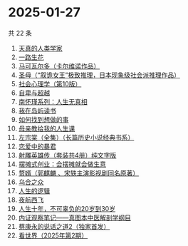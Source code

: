 # 2025-01-27

共 22 条

<!-- BEGIN WEREAD -->
<!-- 最后更新时间 2025-01-27 16:19:56 +0800 -->
1. [天真的人类学家](https://weread.qq.com/web/bookDetail/e4d323c0721a58bce4de379)
1. [一路生花](https://weread.qq.com/web/bookDetail/61f324e0813ab9a2cg0126ee)
1. [马可瓦尔多（卡尔维诺作品）](https://weread.qq.com/web/bookDetail/3c632a40723f428b3c6e85b)
1. [圣母（“叙诡女王”极致推理，日本现象级社会派推理作品）](https://weread.qq.com/web/bookDetail/4f7320f0717f541a4f7ae8e)
1. [社会心理学（第10版）](https://weread.qq.com/web/bookDetail/6c9327d0813ab99feg01860a)
1. [自卑与超越](https://weread.qq.com/web/bookDetail/be932230813ab9941g010d2f)
1. [南怀瑾系列：人生无真相](https://weread.qq.com/web/bookDetail/06e32560813ab7295g0190c2)
1. [我在岛屿读书](https://weread.qq.com/web/bookDetail/e5632100813ab8ea2g01327c)
1. [如何找到想做的事](https://weread.qq.com/web/bookDetail/71a32fb0813ab8de8g019cc9)
1. [母亲教给我的人生课](https://weread.qq.com/web/bookDetail/ada32630813ab9941g014287)
1. [左宗棠（全集）（长篇历史小说经典书系）](https://weread.qq.com/web/bookDetail/48c323a0727ca04f48c7038)
1. [恋爱中的暴君](https://weread.qq.com/web/bookDetail/30032cf0813ab9974g013680)
1. [射雕英雄传（套装共4册）纯文字版](https://weread.qq.com/web/bookDetail/836321705e3a52836d02e0b)
1. [摆摊式创业：会摆摊就会做生意](https://weread.qq.com/web/bookDetail/d1f32840813ab99d2g012788)
1. [赘婿（郭麒麟 、宋轶主演影视剧同名原著）](https://weread.qq.com/web/bookDetail/15032af05753441501f9930)
1. [乌合之众](https://weread.qq.com/web/bookDetail/d1732010813ab983cg012120)
1. [人生的逻辑](https://weread.qq.com/web/bookDetail/3e232ca0813ab99aeg018082)
1. [夜航西飞](https://weread.qq.com/web/bookDetail/f8d326c071a7542af8dc0e6)
1. [人生十年，不可辜负的20岁到30岁](https://weread.qq.com/web/bookDetail/23132c00813ab7af8g015e43)
1. [内证观察笔记——真图本中医解剖学纲目](https://weread.qq.com/web/bookDetail/e7032f40813ab7c9cg0197a2)
1. [蔡康永的说话之道2（独家首发）](https://weread.qq.com/web/bookDetail/73e32e9056615073ed7d3fe)
1. [看世界（2025年第2期）](https://weread.qq.com/web/bookDetail/c8932b80813ab9a3bg012628)
<!-- END WEREAD -->